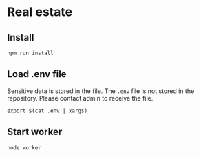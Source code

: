 # Real estate

## Install
`npm run install`

## Load .env file
Sensitive data is stored in the file. The `.env` file is not stored in the repository. Please contact admin to receive the file.

`export $(cat .env | xargs)`

## Start worker
`node worker`
